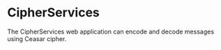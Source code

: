 # CipherServices
The CipherServices web application can encode and decode messages using Ceasar cipher.
